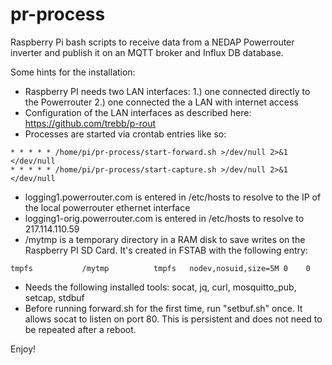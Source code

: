 # pr-process
Raspberry Pi bash scripts to receive data from a NEDAP Powerrouter inverter and publish it on an MQTT broker and Influx DB database.

Some hints for the installation:

* Raspberry PI needs two LAN interfaces:
    1.) one connected directly to the Powerrouter
    2.) one connected the a LAN with internet access
* Configuration of the LAN interfaces as described here: https://github.com/trebb/p-rout
* Processes are started via crontab entries like so:
```
* * * * * /home/pi/pr-process/start-forward.sh >/dev/null 2>&1 </dev/null
* * * * * /home/pi/pr-process/start-capture.sh >/dev/null 2>&1 </dev/null
```
* logging1.powerrouter.com is entered in /etc/hosts to resolve to the IP of the local powerrouter ethernet interface
* logging1-orig.powerrouter.com is entered in /etc/hosts to resolve to 217.114.110.59
* /mytmp is a temporary directory in a RAM disk to save writes on the Raspberry PI SD Card. It's created in FSTAB with
  the following entry:
```
tmpfs           /mytmp          tmpfs   nodev,nosuid,size=5M 0    0
```
* Needs the following installed tools: socat, jq, curl, mosquitto_pub, setcap, stdbuf
* Before running forward.sh for the first time, run "setbuf.sh" once. It allows socat to listen on port 80. This is persistent and does not need to be repeated after a reboot.

Enjoy!
